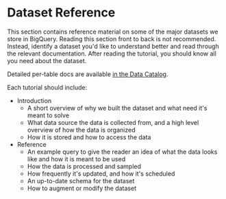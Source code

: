 # Dataset Reference

This section contains reference material on some of the major datasets we store in BigQuery.
Reading this section front to back is not recommended.
Instead, identify a dataset you'd like to understand better and read through
the relevant documentation.
After reading the tutorial, you should know all you need about the dataset.

Detailed per-table docs are available [in the Data Catalog](https://mozilla.acryl.io/).

Each tutorial should include:

- Introduction
  - A short overview of why we built the dataset and what need it's meant to solve
  - What data source the data is collected from,
    and a high level overview of how the data is organized
  - How it is stored and how to access the data
- Reference
  - An example query to give the reader an idea of what the data looks like
    and how it is meant to be used
  - How the data is processed and sampled
  - How frequently it's updated, and how it's scheduled
  - An up-to-date schema for the dataset
  - How to augment or modify the dataset
